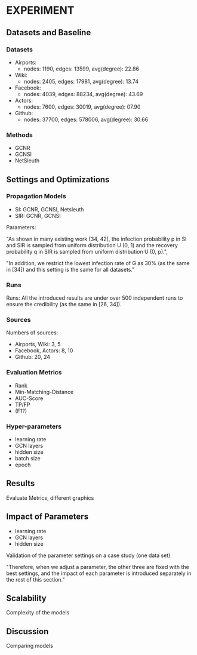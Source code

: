 # EXPERIMENT

## Datasets and Baseline
### Datasets

- Airports:     
  - nodes: 1190,  edges: 13599,  avg(degree): 22.86
- Wiki:         
  - nodes: 2405,  edges: 17981,  avg(degree): 13.74
- Facebook:      
  - nodes: 4039,  edges: 88234,  avg(degree): 43.69
- Actors:        
  - nodes: 7600,  edges: 30019,  avg(degree): 07.90
- Github:        
  - nodes: 37700, edges: 578006, avg(degree): 30.66

### Methods

- GCNR
- GCNSI
- NetSleuth

## Settings and Optimizations
### Propagation Models

- SI: GCNR, GCNSI, Netsleuth
- SIR: GCNR, GCNSI

Parameters: 

"As shown in many existing work [34, 42], the infection probability p in SI and SIR is sampled from 
uniform distribution U (0, 1) and the recovery probability q in SIR is sampled from uniform distribution U (0, p).", 

"In addition, we restrict the lowest infection rate of G as 30% (as the same in [34]) and this setting is the same for all datasets."

### Runs

Runs: All the introduced results are under over 500 independent runs to ensure the credibility (as the same in [26, 34]).

### Sources

Numbers of sources:
- Airports, Wiki: 3, 5
- Facebook, Actors: 8, 10
- Github: 20, 24

### Evaluation Metrics

- Rank
- Min-Matching-Distance
- AUC-Score
- TP/FP
- (F1?)

### Hyper-parameters

- learning rate
- GCN layers
- hidden size
- batch size
- epoch

## Results

Evaluate Metrics, different graphics

## Impact of Parameters

- learning rate
- GCN layers
- hidden size

Validation of the parameter settings on a case study (one data set)

"Therefore, when we adjust a parameter, the other three are fixed with the best settings, and the impact of each 
parameter is introduced separately in the rest of this section."

## Scalability

Complexity of the models

## Discussion
Comparing models